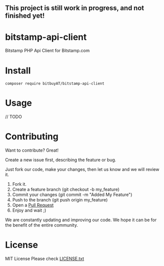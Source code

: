 ## This project is still work in progress, and not finished yet!
# bitstamp-api-client
Bitstamp PHP Api Client for Bitstamp.com

# Install
```composer require bitbuyAT/bitstamp-api-client```

# Usage
// TODO

# Contributing
Want to contribute? Great!

Create a new issue first, describing the feature or bug.

Just fork our code, make your changes, then let us know and we will review it.

1. Fork it.
2. Create a feature branch (git checkout -b my_feature)
3. Commit your changes (git commit -m "Added My Feature")
4. Push to the branch (git push origin my_feature)
5. Open a [Pull Request](https://github.com/bitbuyA/bitstamp-api-client/compare)
6. Enjoy and wait ;)

We are constantly updating and improving our code. We hope it can be for the benefit of the entire community.

# License
MIT License
Please check [LICENSE.txt](https://github.com/bitbuyAT/bitstamp-api-client/blob/master/LICENSE.txt)


